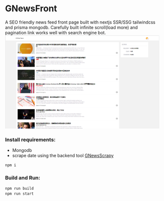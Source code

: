 # GNewsFront
A SEO friendly news feed front page built with nextjs SSR/SSG tailwindcss and prisma mongodb.
Carefully built infinite scroll(load more) and pagination link works well with search engine bot.
![screenshot](./Screenshot.png)
### Install requirements:
* Mongodb
* scrape date using the backend tool [GNewsScrapy](https://github.com/mnzn/GNewsScrapy)
```bash
npm i
```

### Build and Run:
```bash
npm run build
npm run start
```

